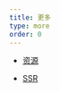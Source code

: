```yaml
---
title: 更多
type: more
order: 0
---
```


- [资源](https://github.com/vuejs/awesome-vue)

- [SSR](https://www.npmjs.com/package/vue-server-renderer#api)
